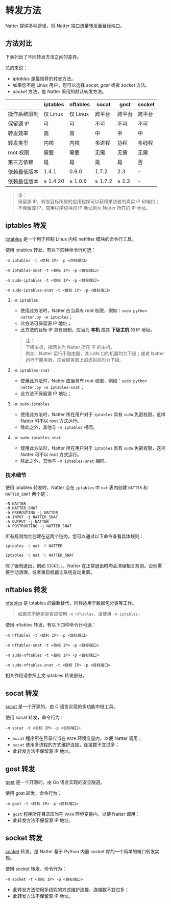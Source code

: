 # 转发方法

Natter 提供多种途径，将 Natter 端口流量转发至目标端口。


## 方法对比

下表列出了不同转发方法之间的差异。

总的来说：
 - *iptables* 是最推荐的转发方法。
 - 如果您不是 Linux 用户，您可以选择 *socat*, *gost* 或者 *socket* 方法。
 - *socket* 方法，是 Natter 采用的默认转发方法。

| &nbsp;       | iptables | nftables | socat   | gost    | socket  |
| ------------ | -------- | -------- | ------- | ------- | ------- |
| 操作系统限制 | 仅 Linux | 仅 Linux | 跨平台  | 跨平台  | 跨平台  |
| 保留源 IP    | 可       | 可       | 不可    | 不可    | 不可    |
| 转发效率     | 高       | 高       | 中      | 中      | 中      |
| 转发类型     | 内核     | 内核     | 多进程  | 协程    | 多线程  |
| root 权限    | 需要     | 需要     | 无需    | 无需    | 无需    |
| 第三方依赖   | 是       | 是       | 是      | 是      | 否      |
| 依赖最低版本 | 1.4.1    | 0.9.0    | 1.7.2   | 2.3     | -       |
| 依赖最佳版本 | ≥ 1.4.20 | ≥ 1.0.6  | ≥ 1.7.2 | ≥ 2.3   | -       |


> 注：  
> 保留源 IP，转发目标所属的应用程序可以获得来访者的真实 IP 和端口；  
> 不保留源 IP，应用程序获得的 IP 地址则为 Natter 所在的 IP 地址。



## iptables 转发
[iptables](https://www.netfilter.org/projects/iptables/) 是一个用于控制 Linux 内核 netfilter 模块的命令行工具。

使用 iptables 转发，有以下四种命令行可选：
```
-m iptables -t <目标 IP> -p <目标端口>
```
```
-m iptables-snat -t <目标 IP> -p <目标端口>
```
```
-m sudo-iptables -t <目标 IP> -p <目标端口>
```
```
-m sudo-iptables-snat -t <目标 IP> -p <目标端口>
```

1. `-m iptables`

    - 使用此方法时，Natter 应当具有 root 权限，例如：`sudo python natter.py -m iptables`；
    - 此方法可保留源 IP 地址；
    - 此方法的目标 IP 具有限制，应当为 **本机** 或其 **下级主机** 的 IP 地址。

    > 注：  
    > 下级主机，指网关为 Natter 所在 IP 的主机。  
    > 例如：Natter 运行于路由器，其 LAN 口的机器均为下级；或者 Natter 运行于服务器，这台服务器上的虚拟机均为下级。

2. `-m iptables-snat`

    - 使用此方法时，Natter 应当具有 root 权限，例如：`sudo python natter.py -m iptables-snat`；
    - 此方法不保留源 IP 地址；

3. `-m sudo-iptables`

    - 使用此方法时，Natter 所在用户对于 `iptables` 具有 `sudo` 免密权限，这样 Natter 可不以 root 方式运行。
    - 除此之外，其他与 `-m iptables` 相同。

4. `-m sudo-iptables-snat`

    - 使用此方法时，Natter 所在用户对于 `iptables` 具有 `sudo` 免密权限，这样 Natter 可不以 root 方式运行。
    - 除此之外，其他与 `-m iptables-snat` 相同。

### 技术细节
使用 iptables 转发时，Natter 会在 `iptables` 中 `nat` 表内创建 `NATTER` 和 `NATTER_SNAT` 两个链：
```
-N NATTER
-N NATTER_SNAT
-A PREROUTING -j NATTER
-A INPUT -j NATTER_SNAT
-A OUTPUT -j NATTER
-A POSTROUTING -j NATTER_SNAT
```
所有规则均会创建在这两个链内。您可以通过以下命令查看具体规则：
```bash
iptables -t nat -S NATTER
```
```bash
iptables -t nat -S NATTER_SNAT
```
除了强制退出，例如 `SIGKILL`，Natter 在正常退出时均会清理相关规则。否则需要手动清理，或者重启机器让系统自动重置。


## nftables 转发

[nftables](https://www.netfilter.org/projects/nftables/) 是 iptables 的最新替代，同样适用于数据包分类等工作。

> 如果您不确定是否应使用 `-m nftables`，请使用 `-m iptables`。

使用 nftables 转发，有以下四种命令行可选：
```
-m nftables -t <目标 IP> -p <目标端口>
```
```
-m nftables-snat -t <目标 IP> -p <目标端口>
```
```
-m sudo-nftables -t <目标 IP> -p <目标端口>
```
```
-m sudo-nftables-snat -t <目标 IP> -p <目标端口>
```

相关作用请参照上文 iptables 转发部分。


## socat 转发
[socat](http://www.dest-unreach.org/socat/) 是一个开源的，由 C 语言实现的多功能中继工具。

使用 socat 转发，命令行为：
```
-m socat -t <目标 IP> -p <目标端口>
```

- `socat` 程序所在目录应当在 `PATH` 环境变量内，以便 Natter 调用；
- `socat` 使用多进程的方式维护连接，连接数不宜过多；
- 此转发方法不保留源 IP 地址。


## gost 转发
[gost](https://gost.run/) 是一个开源的，由 Go 语言实现的安全隧道。

使用 gost 转发，命令行为：
```
-m gost -t <目标 IP> -p <目标端口>
```

- `gost` 程序所在目录应当在 `PATH` 环境变量内，以便 Natter 调用；
- 此转发方法不保留源 IP 地址。


## socket 转发
[socket](https://docs.python.org/3/library/socket.html) 转发，是 Natter 基于 Python 内置 socket 库的一个简单的端口转发实现。

使用 socket 转发，命令行为：
```
-m socket -t <目标 IP> -p <目标端口>
```

- 此转发方法使用多线程的方式维护连接，连接数不宜过多；
- 此转发方法不保留源 IP 地址。
